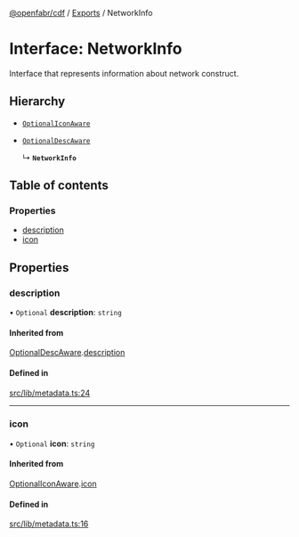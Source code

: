 [@openfabr/cdf](../README.md) / [Exports](../modules.md) / NetworkInfo

# Interface: NetworkInfo

Interface that represents information about network construct.

## Hierarchy

- [`OptionalIconAware`](OptionalIconAware.md)

- [`OptionalDescAware`](OptionalDescAware.md)

  ↳ **`NetworkInfo`**

## Table of contents

### Properties

- [description](NetworkInfo.md#description)
- [icon](NetworkInfo.md#icon)

## Properties

### description

• `Optional` **description**: `string`

#### Inherited from

[OptionalDescAware](OptionalDescAware.md).[description](OptionalDescAware.md#description)

#### Defined in

[src/lib/metadata.ts:24](https://github.com/openfabr/cdf/blob/e70ef03/core/typescript/src/lib/metadata.ts#L24)

___

### icon

• `Optional` **icon**: `string`

#### Inherited from

[OptionalIconAware](OptionalIconAware.md).[icon](OptionalIconAware.md#icon)

#### Defined in

[src/lib/metadata.ts:16](https://github.com/openfabr/cdf/blob/e70ef03/core/typescript/src/lib/metadata.ts#L16)

